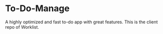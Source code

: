# To-Do-Manage
A highly optimized and fast to-do app with great features.
This is the client repo of Worklist.
